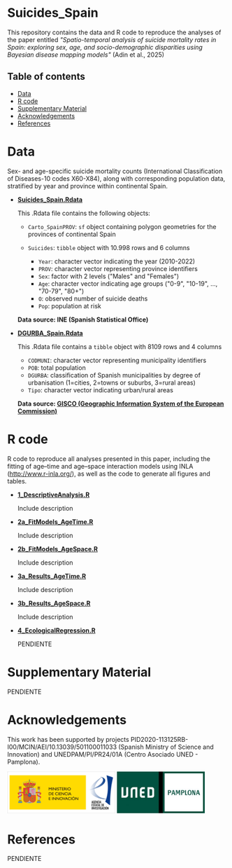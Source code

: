 # Suicides_Spain

This repository contains the data and R code to reproduce the analyses of the paper entitled *"Spatio-temporal analysis of suicide mortality rates in Spain: exploring sex, age, and socio-demographic disparities using Bayesian disease mapping models"* (Adin et al., 2025)

## Table of contents

-   [Data](#data)
-   [R code](#r-code)
-   [Supplementary Material](#supplementary-material)
-   [Acknowledgements](#Acknowledgements)
-   [References](#references)

# Data

Sex- and age-specific suicide mortality counts (International Classification of Diseases-10 codes X60-X84), along with corresponding population data, stratified by year and province within continental Spain.

-   [**Suicides_Spain.Rdata**](https://github.com/spatialstatisticsupna/Suicides_Spain/blob/master/Data/Suicides_Spain.Rdata)

    This .Rdata file contains the following objects:

    -   `Carto_SpainPROV`: `sf` object containing polygon geometries for the provinces of continental Spain

    -   `Suicides`: `tibble` object with 10.998 rows and 6 columns

        -   `Year`: character vector indicating the year (2010-2022)
        -   `PROV`: character vector representing province identifiers
        -   `Sex`: factor with 2 levels ("Males" and "Females")
        -   `Age`: character vector indicating age groups ("0-9", "10-19", ..., "70-79", "80+")
        -   `O`: observed number of suicide deaths
        -   `Pop`: population at risk

    **Data source: INE (Spanish Statistical Office)**

-   [**DGURBA_Spain.Rdata**](https://github.com/spatialstatisticsupna/Suicides_Spain/blob/master/Data/DGURBA_Spain.Rdata)

    This .Rdata file contains a `tibble` object with 8109 rows and 4 columns

    -   `CODMUNI`: character vector representing municipality identifiers
    -   `POB`: total population
    -   `DGURBA`: classification of Spanish municipalities by degree of urbanisation (1=cities, 2=towns or suburbs, 3=rural areas)
    -   `Tipo`: character vector indicating urban/rural areas

    **Data source: [GISCO (Geographic Information System of the European Commission)](https://ec.europa.eu/eurostat/web/gisco/geodata/population-distribution/degree-urbanisation)**

# R code

R code to reproduce all analyses presented in this paper, including the fitting of age–time and age–space interaction models using INLA (<http://www.r-inla.org/>), as well as the code to generate all figures and tables.

-   [**1_DescriptiveAnalysis.R**](https://github.com/spatialstatisticsupna/Suicides_Spain/blob/master/Rcode/1_DescriptiveAnalysis.R)

    Include description

-   [**2a_FitModels_AgeTime.R**](https://github.com/spatialstatisticsupna/Suicides_Spain/blob/master/Rcode/2a_FitModels_AgeTime.R)

    Include description

-   [**2b_FitModels_AgeSpace.R**](https://github.com/spatialstatisticsupna/Suicides_Spain/blob/master/Rcode/2b_FitModels_AgeSpace.R)

    Include description

-   [**3a_Results_AgeTime.R**](https://github.com/spatialstatisticsupna/Suicides_Spain/blob/master/Rcode/3a_Results_AgeTime.R)

    Include description

-   [**3b_Results_AgeSpace.R**](https://github.com/spatialstatisticsupna/Suicides_Spain/blob/master/Rcode/3b_Results_AgeSpace.R)

    Include description

-   [**4_EcologicalRegression.R**](https://github.com/spatialstatisticsupna/Suicides_Spain/blob/master/Rcode/4_EcologicalRegression.R)

    PENDIENTE

# Supplementary Material

PENDIENTE

# Acknowledgements

This work has been supported by projects PID2020-113125RB-I00/MCIN/AEI/10.13039/501100011033 (Spanish Ministry of Science and Innovation) and UNEDPAM/PI/PR24/01A (Centro Asociado UNED - Pamplona).

<p float="left">
  <img src="https://github.com/spatialstatisticsupna/Suicides_Spain/blob/main/micin-aei.jpg" width="49%" />
  <img src="https://github.com/spatialstatisticsupna/Suicides_Spain/blob/main/UNED_Pamplona.jpg" width="40%" />
</p>


# References

PENDIENTE
